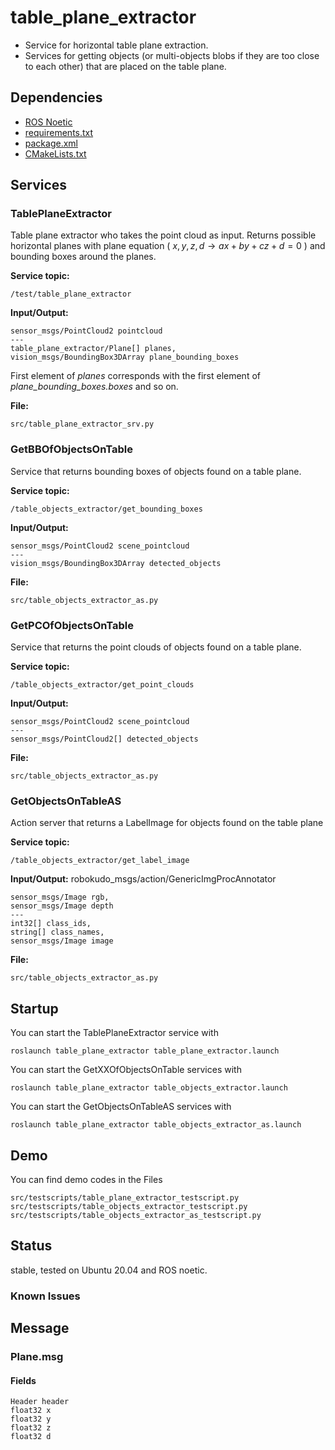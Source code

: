 # table_plane_extractor
- Service for horizontal table plane extraction.  
- Services for getting objects (or multi-objects blobs if they are too close to each other) that are placed on the table plane.

## Dependencies ##
- [ROS Noetic](http://wiki.ros.org/noetic/Installation/Ubuntu) 
- [requirements.txt](requirements.txt)
- [package.xml](package.xml)
- [CMakeLists.txt](CMakeLists.txt)

## Services

### TablePlaneExtractor
Table plane extractor who takes the point cloud as input. Returns possible horizontal planes with plane equation ( $x, y, z, d \rightarrow a x + b y + c z + d = 0$ ) and bounding boxes around the planes.

**Service topic:** 
```
/test/table_plane_extractor
```
**Input/Output:** 
```
sensor_msgs/PointCloud2 pointcloud
---
table_plane_extractor/Plane[] planes, 
vision_msgs/BoundingBox3DArray plane_bounding_boxes
```
First element of *planes* corresponds with the first element of *plane_bounding_boxes.boxes* and so on.

**File:**
```
src/table_plane_extractor_srv.py
```

### GetBBOfObjectsOnTable
Service that returns bounding boxes of objects found on a table plane. 

**Service topic:** 
```
/table_objects_extractor/get_bounding_boxes
```
**Input/Output:**
```
sensor_msgs/PointCloud2 scene_pointcloud
---
vision_msgs/BoundingBox3DArray detected_objects
```
**File:**
```
src/table_objects_extractor_as.py
```

### GetPCOfObjectsOnTable
Service that returns the point clouds of objects found on a table plane. 

**Service topic:** 
```
/table_objects_extractor/get_point_clouds
```
**Input/Output:**
```
sensor_msgs/PointCloud2 scene_pointcloud
---
sensor_msgs/PointCloud2[] detected_objects
```
**File:**
```
src/table_objects_extractor_as.py
```

### GetObjectsOnTableAS
Action server that returns a LabelImage for objects found on the table plane

**Service topic:** 
```
/table_objects_extractor/get_label_image
```

**Input/Output:**
robokudo_msgs/action/GenericImgProcAnnotator

```
sensor_msgs/Image rgb, 
sensor_msgs/Image depth
---
int32[] class_ids, 
string[] class_names, 
sensor_msgs/Image image
```

**File:**
```
src/table_objects_extractor_as.py
```

## Startup

You can start the TablePlaneExtractor service with
```
roslaunch table_plane_extractor table_plane_extractor.launch
```
You can start the GetXXOfObjectsOnTable services with
```
roslaunch table_plane_extractor table_objects_extractor.launch
```
You can start the GetObjectsOnTableAS services with
```
roslaunch table_plane_extractor table_objects_extractor_as.launch
```

## Demo

You can find demo codes in the Files  
```
src/testscripts/table_plane_extractor_testscript.py
src/testscripts/table_objects_extractor_testscript.py
src/testscripts/table_objects_extractor_as_testscript.py
```

## Status
stable, tested on Ubuntu 20.04 and ROS noetic.  

### Known Issues

## Message

### Plane.msg

#### Fields
```
Header header
float32 x
float32 y
float32 z
float32 d
```

